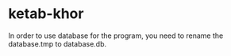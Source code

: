 # ketab-khor

In order to use database for the program, you need to rename the database.tmp to database.db.
